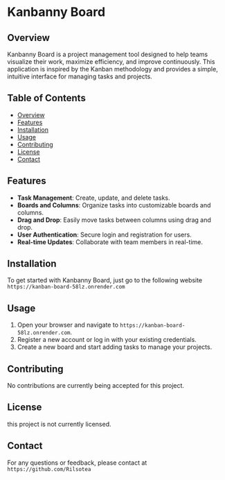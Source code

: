 # Kanbanny Board

## Overview
Kanbanny Board is a project management tool designed to help teams visualize their work, maximize efficiency, and improve continuously. This application is inspired by the Kanban methodology and provides a simple, intuitive interface for managing tasks and projects.

## Table of Contents
- [Overview](#overview)
- [Features](#features)
- [Installation](#installation)
- [Usage](#usage)
- [Contributing](#contributing)
- [License](#license)
- [Contact](#contact)

## Features
- **Task Management**: Create, update, and delete tasks.
- **Boards and Columns**: Organize tasks into customizable boards and columns.
- **Drag and Drop**: Easily move tasks between columns using drag and drop.
- **User Authentication**: Secure login and registration for users.
- **Real-time Updates**: Collaborate with team members in real-time.

## Installation
To get started with Kanbanny Board, just go to the following website `https://kanban-board-58lz.onrender.com`

## Usage
1. Open your browser and navigate to `https://kanban-board-58lz.onrender.com`.
2. Register a new account or log in with your existing credentials.
3. Create a new board and start adding tasks to manage your projects.

## Contributing
No contributions are currently being accepted for this project.

## License
this project is not currently licensed.

## Contact
For any questions or feedback, please contact at `https://github.com/Rilsotea`
